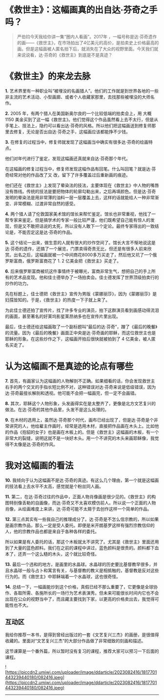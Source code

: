 # 《救世主》：这幅画真的出自达·芬奇之手吗？

> 严伯钧今天我给你讲一集“圈内人看画”。2017年 ，一幅号称是达·芬奇遗作的画——《救世主》，在市场拍出了4亿美元的高价，是拍卖史上价格最高的画。但是这幅画被人匿名拍下后，就消失在了大众的视野里面。今天我们就来说说看，达·芬奇的《救世主》到底是不是真迹？

# 《救世主》的来龙去脉

 **1.** 艺术界里有一种职业叫“被埋没的名画猎人”。他们的工作就是到世界各地的一些非主流的艺术活动、小型画廊、或者个人收藏家那里，去找那些被埋没的大师名作。

 **2.** 2005 年，有两个猎人在美国新奥尔良的一个比较低端的拍卖会上，用 大概 1150 美金买到了这一幅《救世主》。他们觉得这个作品虽然看上去不太行，但是从手笔上、技法上，隐约可以看出达·芬奇的风格。所以他们把这幅画送到修复师那里去修复，无论是否出自达·芬奇之手，这幅画应该都能挣不少钱。

 **3.** 在修复的过程当中，修复师就发现了这幅画当中确实有很多达·芬奇的绘画特点。

他们对年代进行了鉴定，发现这幅画还真就来自达·芬奇那个年代。

在这幅画的修复过程当中，修复师发现这幅作品有回笔。什么叫回笔？就是达·芬奇经常对他的作品改了又  改，留下了许多覆盖过后重新画的痕迹。

他们还在《救世主》上发现了晕染法的技法，主要体现在《救世主》中人物的嘴唇没有唇线。传统的技法是要把物体的轮廓勾勒出来，之后再填颜色。但是达·芬奇发明的晕染法是用非常薄的油料一层一层覆盖上去，这样的话就能给人一种非常渐变、非常模糊、过渡非常自然的感受。

 **4.** 两个猎人请了伦敦国家美术馆的馆长来帮忙鉴定。馆长也非常重视，他找了一帮专家来鉴定。但是搞学术的专家一般比较严谨，他们既希望自己能有惊人的发现，但是又不敢把话说的太死，所以没有人敢下一个定论。最终专家得出的一致结论是，不能否定这是达·芬奇的作品。

 **5.** 这个结论一出来，做生意的人就有很大的炒作空间了。馆长大言不惭地说这是达·芬奇的遗作，还搞了一个展览，门票卖得奇贵无比，但还是有很多人前来欣赏。出名之后，这幅画就被一个中间商花8000多万买走了，然后他又坑了一个俄罗斯富商，俄罗斯富商花了 1. 2 亿美金把《救世主》买走了。

 **6.** 后来俄罗斯富商被坑这件事情终于被曝光，富商非常生气，想把自己的手上所有的艺术品变现。他和佳士德举办了一场拍卖会。佳士德发挥了世界顶级拍卖行的炒作的功力。

先在标题上，佳士德把《救世主》宣传为男版《蒙娜丽莎》，因为《蒙娜丽莎》是妇孺皆知的。于是，《救世主》的热度一下子就上来了。

为此佳士德还拍了宣传片，找了许多专业的演员，拍下这群演员看到画感动得流泪的画面，甚至著名的好莱坞影星莱昂纳多也在宣传片里出现。

最后，佳士德还给这幅画取了一个副标题叫“最后的达·芬奇”，蹭了《最后的晚餐》的流量。因为《最后的晚餐》画面正中央是达·芬奇画的耶稣，而这位救世主也是耶稣的形象。在这些炒作之下，这幅画开拍后很快就被拍到了 4 亿美金，被人匿名买走了。

# 认为这幅画不是真迹的论点有哪些

 **7.** 首先，有画家认为这幅画的人物解剖不正确。如果细看的话，你会发现救世主右手的两个交叉的手指长短比例不对，这种错误对达·芬奇来说是低级错误，因为达·芬奇最擅长解剖和透视。他可能不会把一幅画完，但一定不会画错。

 **8.** 其次，耶稣这个人物形象，头发画得实在是太整齐了，更像是北方文艺复兴的做法。在达·芬奇的其他作品里，头发不是这么处理的。

 **9.** 在木材的选用上，虽然达·芬奇那个时代，画布已经出现了，但是达·芬奇是个非常讲究的人，他给雇主作画时，经常是选用木材，直接把作品画在木头上。比如他的作品《抱貂的女子》也是画在木板上的。但是《救世主》这幅画的木板，有一个非常大的裂缝，说明这就不是一块好木头。用一个不讲究的木头来画耶稣像，我觉得不太像是达·芬奇的作风。

# 我对这幅画的看法

 **10.** 我倾向于认为这幅画不是达·芬奇的真迹。有这么几个理由，第一个就是这幅画的技法看上去水平不太高，感觉就是个粉丝同人画。

 **11.** 第二，在达·芬奇过往的作品中，正面人物肖像画是很少见的。《救世主》的构图特别像丢勒的自画像，而达·芬奇又不太喜欢模仿前人。所以说一个正面的人物肖像，从绘画难度上来讲，达·芬奇可能不太屑于去创作这样一个简单的作品。

 **12.** 第三点其实有一些我自己的推理成分了。达·芬奇是不怎么信宗教的，所以如果是画宗教作品，那么一定是受人委托。即便是米开朗基罗这样有强烈宗教信仰的人，他的宗教作品也都是来自于各种各样的委托。

所以如果是有人委托的话，那这个木板就太不讲究了。尤其是《救世主》里面还用到了大量的蓝色颜料。我们在之前的课程中讲过，蓝色颜料是很贵的。颜料都下血本了，还弄一个这么糙的木头，这个就比较奇怪。

 **13.** 最后一个违和的地方，是画里的水晶球。水晶球的历史要比基督教早很多，并且水晶球一般与占卜和寓言有关，与基督教的教义是相抵触的，基督教是反对这些行为的。而《救世主》中耶稣端着一个水晶球，这也很奇怪。

 **14.** 总结一下，一幅画能炒到这个价格，真假已经不那么重要了，它更像是全球协作、各取所需、各施所长的一场行为艺术表演秀。但未来可能很长时间内它也不会出现在公众的视野当中了，而且藏主要找到下家，以更高的价格卖出去，我觉得可能性也不大。

## 互动区

我给你推荐一本书，是得到曾经出版过的一套《文艺复兴三杰》的画册，是很值得收藏的。里面对“文艺复兴三杰”的大部分作品做了非常细致的刻画和描述。

这节课算是一个番外篇，所以暂时没有复习的课程，推荐大家可以预习一下后面的课程。

![https://piccdn2.umiwi.com/uploader/image/ddarticle/2023082416/1817701443239440180/082416.jpeg](https://piccdn2.umiwi.com/uploader/image/ddarticle/2023082416/1817701443239440180/082416.jpeg)

---
